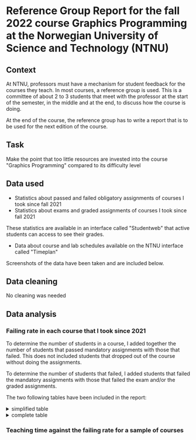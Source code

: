 # Reference Group Report for the fall 2022 course Graphics Programming at the Norwegian University of Science and Technology (NTNU) 

## Context

At NTNU, professors must have a mechanism for student feedback for the courses they teach. In most courses, a reference group is used. 
This is a committee of about 2 to 3 students that meet with the professor at the start of the semester, in the middle and at the end,
to discuss how the course is doing. 

At the end of the course, the reference group has to write a report that is to be used for the next edition of the course.

## Task

Make the point that too little resources are invested into the course "Graphics Programming" compared to its difficulty level

## Data used

- Statistics about passed and failed obligatory assignments of courses I took since fall 2021
- Statistics about exams and graded assignments of courses I took since fall 2021

These statistics are available in an interface called "Studentweb" that active students can access to see their grades.
  
- Data about course and lab schedules available on the NTNU interface called "Timeplan"

Screenshots of the data have been taken and are included below. 

## Data cleaning

No cleaning was needed

## Data analysis

### Failing rate in each course that I took since 2021

To determine the number of students in a course, I added together the number of students that passed mandatory assignments with those that failed.
This does not included students that dropped out of the course without doing the assignments. 

To determine the number of students that failed, I added students that failed the mandatory assignments with those that failed the exam and/or the graded assignments.

The two following tables have been included in the report: 

<details>
  <summary>simplified table</summary>
  
| Course Name | fail_rate |
| ----- | ----- |
| Graphics Programming | 52% |
| Web Technologies | 33% |
| Object-oriented Programming | 32% |
| Mathematics for Computer Science | 31% |
| Operating Systems | 28% |
| Algorithmic Methods | 27% |
| Mathematics for Programming | 26% |
| Fundamental Programming | 19% |
| Introduction to User-Centered Design | 7% |
| Examen philosophicum for Science and Technology | 6% |
| Cyber security and computer networks | 4% |
| Software Development | 0% |

</details>

<details>
  <summary>complete table</summary>

| Year | Semester | Course code | Course Name | num_students | num_fail | fail_rate |
| ----- | ----- | ----- | ----- | ----- | ----- | ----- |
| 2022 | AUTUMN | PROG2002 | Graphics Programming | 65 | 34 | 52% |
| 2022 | AUTUMN | PROG2053 | Web Technologies | 146 | 48 | 33% |
| 2022 | SPRING | PROG1003 | Object-oriented Programming | 180 | 58 | 32% |
| 2021 | AUTUMN | BMA1010 | Mathematics for Computer Science | 144 | 45 | 31% |
| 2022 | AUTUMN | IDATG2202 | Operating Systems | 156 | 44 | 28% |
| 2022 | AUTUMN | IDATG2102 | Algorithmic Methods | 124 | 33 | 27% |
| 2022 | SPRING | BMA1020 | Mathematics for Programming | 74 | 19 | 26% |
| 2021 | AUTUMN | PROG1001 | Fundamental Programming | 151 | 29 | 19% |
| 2021 | AUTUMN | IDG1362 | Introduction to User-Centered Design | 206 | 14 | 7% |
| 2022 | SPRING | EXPH0300 | Examen philosophicum for Science and Technology | 987 | 64 | 6% |
| 2021 | AUTUMN | IIKG1001 | Cyber security and computer networks | 101 | 4 | 4% |
| 2022 | SPRING | PROG1004 | Software Development | 134 | 0 | 0% |

</details>

### Teaching time against the failing rate for a sample of courses

